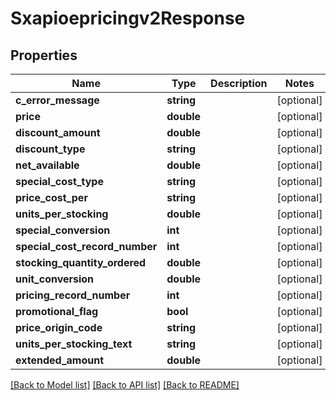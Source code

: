 # Sxapioepricingv2Response

## Properties
Name | Type | Description | Notes
------------ | ------------- | ------------- | -------------
**c_error_message** | **string** |  | [optional] 
**price** | **double** |  | [optional] 
**discount_amount** | **double** |  | [optional] 
**discount_type** | **string** |  | [optional] 
**net_available** | **double** |  | [optional] 
**special_cost_type** | **string** |  | [optional] 
**price_cost_per** | **string** |  | [optional] 
**units_per_stocking** | **double** |  | [optional] 
**special_conversion** | **int** |  | [optional] 
**special_cost_record_number** | **int** |  | [optional] 
**stocking_quantity_ordered** | **double** |  | [optional] 
**unit_conversion** | **double** |  | [optional] 
**pricing_record_number** | **int** |  | [optional] 
**promotional_flag** | **bool** |  | [optional] 
**price_origin_code** | **string** |  | [optional] 
**units_per_stocking_text** | **string** |  | [optional] 
**extended_amount** | **double** |  | [optional] 

[[Back to Model list]](../README.md#documentation-for-models) [[Back to API list]](../README.md#documentation-for-api-endpoints) [[Back to README]](../README.md)


